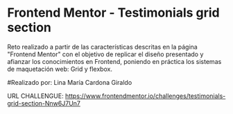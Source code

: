 # Frontend Mentor - Testimonials grid section

Reto realizado a partir de las características descritas en la página "Frontend Mentor" con el objetivo de replicar el diseño presentado y afianzar los conocimientos en Frontend, poniendo en práctica los sistemas de maquetación web: Grid y flexbox.

#Realizado por: Lina María Cardona Giraldo

URL CHALLENGUE: https://www.frontendmentor.io/challenges/testimonials-grid-section-Nnw6J7Un7


